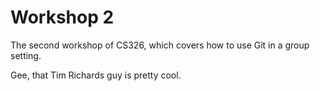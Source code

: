 # Workshop 2

The second workshop of CS326, which covers how to use Git in a group setting.

Gee, that Tim Richards guy is pretty cool.
